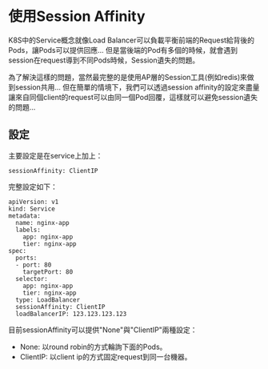 # 使用Session Affinity

K8S中的Service概念就像Load Balancer可以負載平衡前端的Request給背後的Pods，讓Pods可以提供回應... 但是當後端的Pod有多個的時候，就會遇到session在request導到不同Pods時候，Session遺失的問題。

為了解決這樣的問題，當然最完整的是使用AP層的Session工具(例如redis)來做到session共用... 但在簡單的情境下，我們可以透過session affinity的設定來盡量讓來自同個client的request可以由同一個Pod回覆，這樣就可以避免session遺失的問題...

## 設定

主要設定是在service上加上：

```
sessionAffinity: ClientIP
```

完整設定如下：

```
apiVersion: v1
kind: Service
metadata:
  name: nginx-app
  labels:
    app: nginx-app
    tier: nginx-app
spec:
  ports:
  - port: 80
    targetPort: 80
  selector:
    app: nginx-app
    tier: nginx-app
  type: LoadBalancer
  sessionAffinity: ClientIP
  loadBalancerIP: 123.123.123.123
```

目前sessionAffinity可以提供"None"與"ClientIP"兩種設定：

* None: 以round robin的方式輪詢下面的Pods。
* ClientIP: 以client ip的方式固定request到同一台機器。